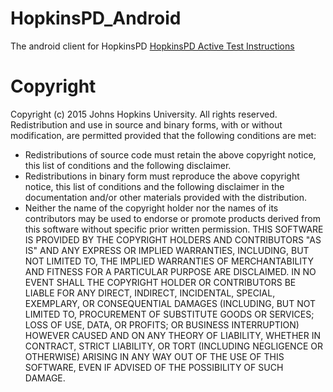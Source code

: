 # HopkinsPD_Android
The android client for HopkinsPD
[HopkinsPD Active Test Instructions](https://www.youtube.com/channel/UCk9_EZQcsc-x_HPT4jwyIAA)

# Copyright
Copyright (c) 2015 Johns Hopkins University. All rights reserved.
Redistribution and use in source and binary forms, with or without
modification, are permitted provided that the following conditions
are met:
- Redistributions of source code must retain the above copyright
  notice, this list of conditions and the following disclaimer.
- Redistributions in binary form must reproduce the above copyright
  notice, this list of conditions and the following disclaimer in the
  documentation and/or other materials provided with the
  distribution.
- Neither the name of the copyright holder nor the names of
  its contributors may be used to endorse or promote products derived
  from this software without specific prior written permission.
THIS SOFTWARE IS PROVIDED BY THE COPYRIGHT HOLDERS AND CONTRIBUTORS
"AS IS" AND ANY EXPRESS OR IMPLIED WARRANTIES, INCLUDING, BUT NOT
LIMITED TO, THE IMPLIED WARRANTIES OF MERCHANTABILITY AND FITNESS
FOR A PARTICULAR PURPOSE ARE DISCLAIMED.  IN NO EVENT SHALL
THE COPYRIGHT HOLDER OR CONTRIBUTORS BE LIABLE FOR ANY DIRECT,
INDIRECT, INCIDENTAL, SPECIAL, EXEMPLARY, OR CONSEQUENTIAL DAMAGES
(INCLUDING, BUT NOT LIMITED TO, PROCUREMENT OF SUBSTITUTE GOODS OR
SERVICES; LOSS OF USE, DATA, OR PROFITS; OR BUSINESS INTERRUPTION)
HOWEVER CAUSED AND ON ANY THEORY OF LIABILITY, WHETHER IN CONTRACT,
STRICT LIABILITY, OR TORT (INCLUDING NEGLIGENCE OR OTHERWISE)
ARISING IN ANY WAY OUT OF THE USE OF THIS SOFTWARE, EVEN IF ADVISED
OF THE POSSIBILITY OF SUCH DAMAGE.
